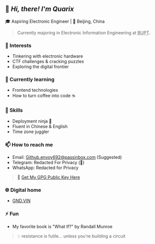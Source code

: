 ## 👋 *Hi, there! I'm Quarix*

🎓 Aspiring Electronic Engineer | 📍 Beijing, China

> Currently majoring in Electronic Information Engineering at <abbr title="Beijing University of Posts and Telecommunications">BUPT</abbr>.

### 👀 Interests

- Tinkering with electronic hardware
- CTF challenges & cracking puzzles
- Exploring the digital frontier

### 🌱 Currently learning

- Frontend technologies
- How to turn coffee into code ☕️

### 💼 Skills

- Deployment ninja 🥷
- Fluent in Chinese & English
- Time zone juggler

### 📫 How to reach me

- Email: Github.envoy692@passinbox.com  (Suggested)
- Telegram: Redacted For Privacy (🙌)
- WhatsApp: Redacted for Privacy
>🔑 [Get My GPG Public Key Here](https://github.com/uarix.gpg)

### 🌐 Digital home

- [GND.VIN](https://GND.VIN/)

### ⚡ Fun

- My favorite book is "What If?" by Randall Munroe

> 💡 resistance is futile... unless you're building a circuit

